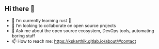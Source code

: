 ## Hi there 👋

- 🌱 I’m currently learning rust 🦀
- 👯 I’m looking to collaborate on open source projects
- 💬 Ask me about the open source ecosystem, DevOps tools, automating boring stuff
- 📫 How to reach me: https://kskarthik.gitlab.io/about/#contact
